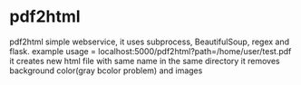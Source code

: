 # pdf2html

pdf2html simple webservice, it uses subprocess, BeautifulSoup, regex and flask.
example usage = localhost:5000/pdf2html?path=/home/user/test.pdf
it creates new html file with same name in the same directory
it removes background color(gray bcolor problem) and images

